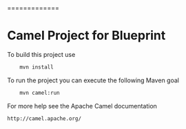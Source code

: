 
=============

Camel Project for Blueprint 
=========================================
To build this project use
```bash
    mvn install
```

To run the project you can execute the following Maven goal
```bash
    mvn camel:run
```

For more help see the Apache Camel documentation

    http://camel.apache.org/
    